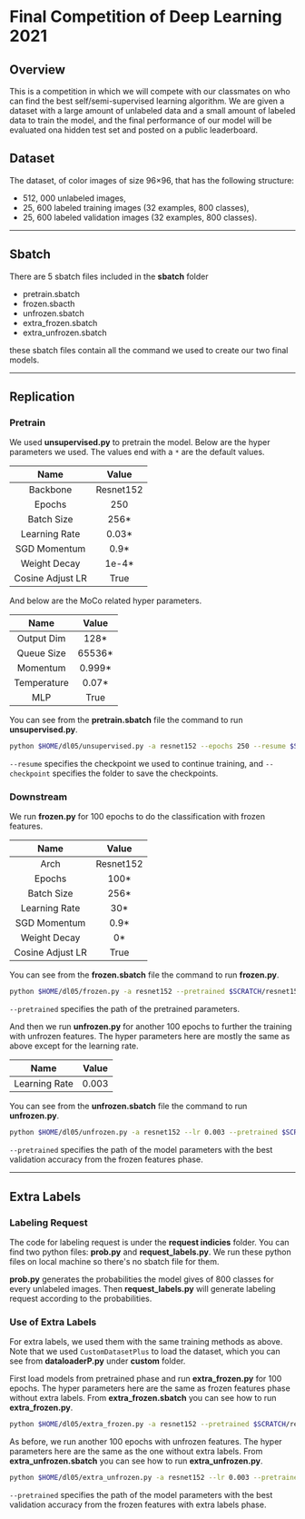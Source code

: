 # Final Competition of Deep Learning 2021

## Overview
This is a  competition in which we will  compete  with  our  classmates  on  who  can find the best self/semi-supervised learning algorithm. We are given a dataset with a large amount of unlabeled data and a small amount of labeled data to train the model, and the final performance of our model will be evaluated ona hidden test set and posted on a public leaderboard.

## Dataset
The dataset, of color images of size 96×96, that has the following structure:
- 512, 000 unlabeled images,
- 25, 600 labeled training images (32 examples, 800 classes),
- 25, 600 labeled validation images (32 examples, 800 classes).

---

## Sbatch
There are 5 sbatch files included in the **sbatch** folder
- pretrain.sbatch
- frozen.sbacth
- unfrozen.sbatch
- extra_frozen.sbatch
- extra_unfrozen.sbatch

these sbatch files contain all the command we used to create our two final models.

---

## Replication
### Pretrain
We used **unsupervised.py** to pretrain the model. Below are the hyper parameters we used. The values end with a `*` are the default values.


| Name | Value |
|:----:|:-----:|
| Backbone | Resnet152 |
| Epochs | 250 |
| Batch Size | 256* |
| Learning Rate | 0.03* |
| SGD Momentum | 0.9* |
| Weight Decay | 1e-4* |
| Cosine Adjust LR | True |

And below are the MoCo related hyper parameters.

| Name | Value |
|:----:|:-----:|
| Output Dim | 128* |
| Queue Size | 65536* |
| Momentum | 0.999* |
| Temperature | 0.07* |
| MLP | True |

You can see from the **pretrain.sbatch** file the command to run **unsupervised.py**.

```sh
python $HOME/dl05/unsupervised.py -a resnet152 --epochs 250 --resume $SCRATCH/resnet152/$LATEST_CP --checkpoint $SCRATCH/resnet152/ --mlp --cos
```

`--resume` specifies the checkpoint we used to continue training, and `--checkpoint` specifies the folder to save the checkpoints.

### Downstream
We run **frozen.py** for 100 epochs to do the classification with frozen features.

| Name | Value |
|:----:|:-----:|
| Arch | Resnet152 |
| Epochs | 100* |
| Batch Size | 256* |
| Learning Rate | 30* |
| SGD Momentum | 0.9* |
| Weight Decay | 0* |
| Cosine Adjust LR | True |

You can see from the **frozen.sbatch** file the command to run **frozen.py**.

```sh
python $HOME/dl05/frozen.py -a resnet152 --pretrained $SCRATCH/resnet152/checkpoint_0249.pth.tar --checkpoint $SCRATCH/frozen/ --cos

```
`--pretrained` specifies the path of the pretrained parameters.

And then we run **unfrozen.py** for another 100 epochs to further the training with unfrozen features. The hyper parameters here are mostly the same as above except for the learning rate.

| Name | Value |
|:----:|:-----:|
| Learning Rate | 0.003 |

You can see from the **unfrozen.sbatch** file the command to run **unfrozen.py**.

```sh
python $HOME/dl05/unfrozen.py -a resnet152 --lr 0.003 --pretrained $SCRATCH/frozen/best_0099.pth.tar --checkpoint $SCRATCH/unfrozen/ --cos
```

`--pretrained` specifies the path of the model parameters with the best validation accuracy from the frozen features phase.

---

## Extra Labels
### Labeling Request
The code for labeling request is under the **request indicies** folder. You can find two python files: **prob.py** and **request_labels.py**. We run these python files on local machine so there's no sbatch file for them.

**prob.py** generates the probabilities the model gives of 800 classes for every unlabeled images. Then **request_labels.py** will generate labeling request according to the probabilities.
### Use of Extra Labels
For extra labels, we used them with the same training methods as above. Note that we used `CustomDatasetPlus` to load the dataset, which you can see from **dataloaderP.py** under **custom** folder.

First load models from pretrained phase and run **extra_frozen.py** for 100 epochs. The hyper parameters here are the same as frozen features phase without extra labels. From **extra_frozen.sbatch** you can see how to run **extra_frozen.py**.
```sh
python $HOME/dl05/extra_frozen.py -a resnet152 --pretrained $SCRATCH/resnet152/checkpoint_0249.pth.tar --checkpoint $SCRATCH/extraf/ --cos
```

As before, we run another 100 epochs with unfrozen features. The hyper parameters here are the same as the one without extra labels. From **extra_unfrozen.sbatch** you can see how to run **extra_unfrozen.py**.

```sh
python $HOME/dl05/extra_unfrozen.py -a resnet152 --lr 0.003 --pretrained $SCRATCH/extraf/best_0095.pth.tar --checkpoint $SCRATCH/extrauf/ --cos
```

`--pretrained` specifies the path of the model parameters with the best validation accuracy from the frozen features with extra labels phase.


